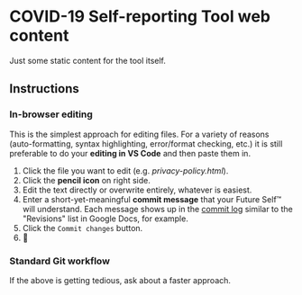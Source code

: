 # COVID-19 Self-reporting Tool web content

Just some static content for the tool itself.

## Instructions

### In-browser editing
This is the simplest approach for editing files. For a variety of reasons (auto-formatting, syntax highlighting, error/format checking, etc.) it is still preferable to do your **editing in VS Code** and then paste them in.

1. Click the file you want to edit (e.g. *privacy-policy.html*).
1. Click the **pencil icon** on right side.
1. Edit the text directly or overwrite entirely, whatever is easiest.
1. Enter a short-yet-meaningful **commit message** that your Future Self™ will understand. Each message shows up in the [commit log](https://github.com/abettermap/c19-self-report-content/commits/master) similar to the "Revisions" list in Google Docs, for example.
1. Click the `Commit changes` button.
1. 🎉 

### Standard Git workflow

If the above is getting tedious, ask about a faster approach.

